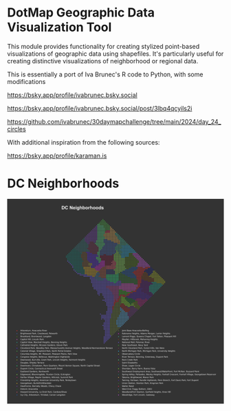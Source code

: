 # DotMap Geographic Data Visualization Tool

This module provides functionality for creating stylized point-based visualizations
of geographic data using shapefiles. It's particularly useful for creating
distinctive visualizations of neighborhood or regional data.

This is essentially a port of Iva Brunec's R code to Python, with some modifications

https://bsky.app/profile/ivabrunec.bsky.social

https://bsky.app/profile/ivabrunec.bsky.social/post/3lbq4qcyils2i

https://github.com/ivabrunec/30daymapchallenge/tree/main/2024/day_24_circles

With additional inspiration from the following sources:

https://bsky.app/profile/karaman.is

# DC Neighborhoods
![DC Neighborhoods](dc_neighborhoods_map.png "DC Neighborhoods")
